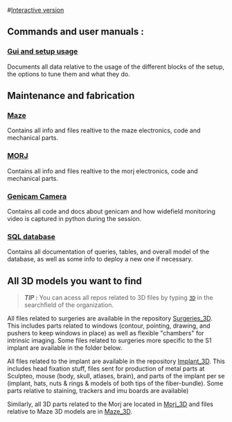#[Interactive version](https://github.com/FreelyMovingSetup/Documentation_center/blob/main/docs/index.md)

## **Commands** and **user manuals** :

### [Gui and setup usage](https://github.com/FreelyMovingSetup/Frontend_Documentation)
Documents all data relative to the usage of the different blocks of the setup, the options to tune them and what they do.

## Maintenance and fabrication

### [Maze](https://github.com/FreelyMovingSetup/Maze_Documentation)
Contains all info and files realtive to the maze electronics, code and mechanical parts.

### [MORJ](https://github.com/FreelyMovingSetup/Morj_Documentation)
Contains all info and files realtive to the morj electronics, code and mechanical parts.

### [Genicam Camera](https://github.com/FreelyMovingSetup/Genicam_Frontend_legacy)
Contains all code and docs about genicam and how widefield monitoring video is captured in python during the session.

### [SQL database](https://github.com/FreelyMovingSetup/Setup_Database)
Contains all documentation of queries, tables, and overall model of the database, as well as some info to deploy a new one if necessary.

## All 3D models you want to find 

> ***TIP :*** You can acess all repos related to 3D files by typing [`3D`](https://github.com/FreelyMovingSetup?q=3D&type=all&language=&sort=) in the searchfield of the organization.

All files related to surgeries are available in the repository [Surgeries_3D](https://github.com/FreelyMovingSetup/Surgeries_3D).  
This includes parts related to windows (contour, pointing, drawing, and pushers to keep windows in place) as well as flexible "chambers" for intrinsic imaging.
Some files related to surgeries more specific to the S1 implant are available in the folder below.

All files related to the implant are available in the repository [Implant_3D](https://github.com/FreelyMovingSetup/Implant_3D).
This includes head fixation stuff, files sent for production of metal parts at Sculpteo, mouse (body, skull, atlases, brain), and parts of the implant per se (implant, hats, nuts & rings & models of both tips of the fiber-bundle). Some parts relative to staining, trackers and imu boards are available)

Similarly, all 3D parts related to the Morj are located in [Morj_3D](https://github.com/FreelyMovingSetup/Morj_3D) and files relative to Maze 3D models are in [Maze_3D](https://github.com/FreelyMovingSetup/Maze_3D).

